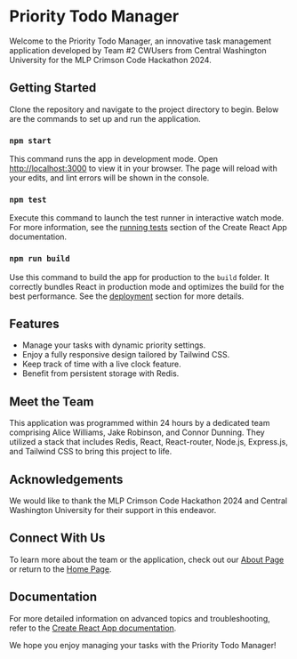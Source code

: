# Priority Todo Manager

Welcome to the Priority Todo Manager, an innovative task management application developed by Team #2 CWUsers from Central Washington University for the MLP Crimson Code Hackathon 2024.

## Getting Started

Clone the repository and navigate to the project directory to begin. Below are the commands to set up and run the application.

### `npm start`

This command runs the app in development mode. Open [http://localhost:3000](http://localhost:3000) to view it in your browser. The page will reload with your edits, and lint errors will be shown in the console.

### `npm test`

Execute this command to launch the test runner in interactive watch mode. For more information, see the [running tests](https://facebook.github.io/create-react-app/docs/running-tests) section of the Create React App documentation.

### `npm run build`

Use this command to build the app for production to the `build` folder. It correctly bundles React in production mode and optimizes the build for the best performance. See the [deployment](https://facebook.github.io/create-react-app/docs/deployment) section for more details.

## Features

- Manage your tasks with dynamic priority settings.
- Enjoy a fully responsive design tailored by Tailwind CSS.
- Keep track of time with a live clock feature.
- Benefit from persistent storage with Redis.

## Meet the Team

This application was programmed within 24 hours by a dedicated team comprising Alice Williams, Jake Robinson, and Connor Dunning. They utilized a stack that includes Redis, React, React-router, Node.js, Express.js, and Tailwind CSS to bring this project to life.

## Acknowledgements

We would like to thank the MLP Crimson Code Hackathon 2024 and Central Washington University for their support in this endeavor.

## Connect With Us

To learn more about the team or the application, check out our [About Page](http://localhost:3000/about) or return to the [Home Page](http://localhost:3000).

## Documentation

For more detailed information on advanced topics and troubleshooting, refer to the [Create React App documentation](https://facebook.github.io/create-react-app/docs/getting-started).

We hope you enjoy managing your tasks with the Priority Todo Manager!

